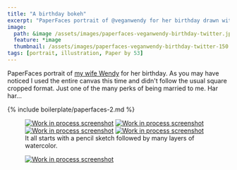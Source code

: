 ```yaml
---
title: "A birthday bokeh"
excerpt: "PaperFaces portrait of @veganwendy for her birthday drawn with Paper by 53 on an iPad."
image: 
  path: &image /assets/images/paperfaces-veganwendy-birthday-twitter.jpg 
  feature: *image
  thumbnail: /assets/images/paperfaces-veganwendy-birthday-twitter-150.jpg
tags: [portrait, illustration, Paper by 53]
---
```


PaperFaces portrait of [my wife Wendy](http://2littlerosebuds.com) for her birthday. As you may have noticed I used the entire canvas this time and didn't follow the usual square cropped format. Just one of the many perks of being married to me. Har har…

{% include boilerplate/paperfaces-2.md %}

<figure class="half">
	<a href="{{ site.url }}/assets/images/paperfaces-veganwendy-birthday-process-1-lg.jpg"><img src="{{ site.url }}/assets/images/paperfaces-veganwendy-birthday-process-1-600.jpg" alt="Work in process screenshot"></a>
	<a href="{{ site.url }}/assets/images/paperfaces-veganwendy-birthday-process-2-lg.jpg"><img src="{{ site.url }}/assets/images/paperfaces-veganwendy-birthday-process-2-600.jpg" alt="Work in process screenshot"></a>
	<a href="{{ site.url }}/assets/images/paperfaces-veganwendy-birthday-process-3-lg.jpg"><img src="{{ site.url }}/assets/images/paperfaces-veganwendy-birthday-process-3-600.jpg" alt="Work in process screenshot"></a>
	<a href="{{ site.url }}/assets/images/paperfaces-veganwendy-birthday-process-4-lg.jpg"><img src="{{ site.url }}/assets/images/paperfaces-veganwendy-birthday-process-4-600.jpg" alt="Work in process screenshot"></a>
	<figcaption>It all starts with a pencil sketch followed by many layers of watercolor.</figcaption>
</figure>

<figure>
	<a href="{{ site.url }}/assets/images/paperfaces-veganwendy-birthday-process-5-lg.jpg"><img src="{{ site.url }}/assets/images/paperfaces-veganwendy-birthday-process-5-750.jpg" alt="Work in process screenshot"></a>
</figure>

